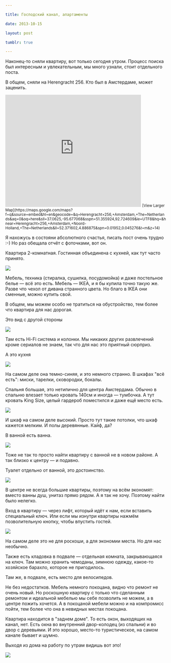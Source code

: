 ```yaml
---

title: Господский канал, апартаменты

date: 2013-10-15

layout: post

tumblr: true

---
```

Наконец-то сняли квартиру, вот только сегодня утром. Процесс поиска был интересным и увлекательным, мы много узнали, стоит отдельного поста.

В общем, сняли на Herengracht 256. Кто был в Амстердаме, может заценить.

<iframe src="https://maps.google.com/maps?f=q&amp;source=s_q&amp;hl=en&amp;geocode=&amp;q=Herengracht+256,+Amsterdam,+The+Netherlands&amp;aq=0&amp;oq=here&amp;sll=37.0625,-95.677068&amp;sspn=51.355924,92.724609&amp;ie=UTF8&amp;hq=&amp;hnear=Herengracht+256,+Amsterdam,+Noord-Holland,+The+Netherlands&amp;ll=52.371602,4.886875&amp;spn=0.01952,0.045276&amp;t=m&amp;z=14&amp;output=embed" width="425" height="350" frameborder="0"></iframe>
<small>[View Larger Map](https://maps.google.com/maps?f=q&amp;source=embed&amp;hl=en&amp;geocode=&amp;q=Herengracht+256,+Amsterdam,+The+Netherlands&amp;aq=0&amp;oq=here&amp;sll=37.0625,-95.677068&amp;sspn=51.355924,92.724609&amp;ie=UTF8&amp;hq=&amp;hnear=Herengracht+256,+Amsterdam,+Noord-Holland,+The+Netherlands&amp;ll=52.371602,4.886875&amp;spn=0.01952,0.045276&amp;t=m&amp;z=14)</small>
<excerpt/>

Я нахожусь в состояни абсолютного счастья, писать пост очень трудно :-) Но раз обещала отчёт с фоточками, вот он.

Квартира 2-комнатная. Гостинная объединена с кухней, как тут часто принято.

[](http://fotki.yandex.ru/users/toivonens/view/504029/)
[![](http://img-fotki.yandex.ru/get/9353/14441195.2b/0_7b0dd_7feb81f0_L.jpg)](http://fotki.yandex.ru/users/toivonens/view/504029/)

Мебель, техника (стиралка, сушилка, посудомойка) и даже постельное белье — всё это есть. Мебель — IKEA, и я бы купила точно такую же. Разве что чехол от дивана странного цвета. Но благо в IKEA они сменные, можно купить свой.

В общем, мы можем особо не тратиться на обустройство, тем более что квартира для нас дорогая.

Это вид с другой стороны

[](http://fotki.yandex.ru/users/toivonens/view/504030/)
[![](http://img-fotki.yandex.ru/get/9323/14441195.2b/0_7b0de_6cb9a8b5_L.jpg)](http://fotki.yandex.ru/users/toivonens/view/504030/)

Там есть Hi-Fi система и колонки. Мы никаких других развлечений кроме сериалов не знаем, так что для нас это приятный сюрприз.

А это кухня

[](http://fotki.yandex.ru/users/toivonens/view/504040/)
[![](http://img-fotki.yandex.ru/get/4903/14441195.2b/0_7b0e8_8b909bfc_L.jpg)](http://fotki.yandex.ru/users/toivonens/view/504040/)

На самом деле она темно-синяя, и это немного странно. В шкафах "всё есть": миски, тарелки, сковородки, бокалы.

Спальня большая, это нетипично для центра Амстердама. Обычно в спальню влезает только кровать 140см и иногда — тумбочка. А тут кровать King Size, целый гардероб поместился и даже ещё место есть.

[](http://fotki.yandex.ru/users/toivonens/view/504037/)
[![](http://img-fotki.yandex.ru/get/6703/14441195.2b/0_7b0e5_7330ebc0_L.jpg)](http://fotki.yandex.ru/users/toivonens/view/504037/)

И шкаф на самом деле высокий. Просто тут такие потолки, что шкаф кажется мелким. И полы деревянные. Кайф, да?

В ванной есть ванна.

[](http://fotki.yandex.ru/users/toivonens/view/504033/)
[![](http://img-fotki.yandex.ru/get/9584/14441195.2b/0_7b0e1_21f0f8ff_L.jpg)](http://fotki.yandex.ru/users/toivonens/view/504033/)

Тоже не так то просто найти квартиру с ванной не в новом районе. А так близко к центру — и подавно.

Туалет отдельно от ванной, это достоинство.

[](http://fotki.yandex.ru/users/toivonens/view/504034/)
[![](http://img-fotki.yandex.ru/get/6722/14441195.2b/0_7b0e2_5e5e8d7a_L.jpg)](http://fotki.yandex.ru/users/toivonens/view/504034/)

В центре не всегда большие квартиры, поэтому на всём экономят: вместо ванны душ, унитаз прямо рядом. А я так не хочу. Поэтому найти было нелегко.

Вход в квартиру — через лифт, который идёт к нам, если вставить специальный ключ. Или если мы изнутри квартиры нажмём позволительную кнопку, чтобы впустить гостей.

[](http://fotki.yandex.ru/users/toivonens/view/504038/)
[![](http://img-fotki.yandex.ru/get/5006/14441195.2b/0_7b0e6_396e6583_L.jpg)](http://fotki.yandex.ru/users/toivonens/view/504038/)

На самом деле это не для роскоши, а для экономии места. Но для нас необычно.

Также есть кладовка в подвале — отдельная комната, закрывающаяся на ключ. Там можно хранить чемоданы, зимнюю одежду, какое-то хозяйское барахло, которое не пригодилось.

Там же, в подвале, есть место для велосипедов.

Не без недостатков. Мебель немного покоцана, видно что ремонт не очень новый. Но роскошную квартиру с только что сделанным ремонтом и идеальной мебелью мы себе позволить не можем, а в центре пожить хочется. А в покоцаной мебели можно и на компромисс пойти, тем более что она в невидных местах покоцана.

Квартира находится в "заднем доме". То есть окон, выходящих на канал, нет. Есть окна во внутренний двор-колодец (из спальни) и во двор с деревьями. И это хорошо, место-то туристическое, на самом канале бывает и шумно.

Выходя из дома на работу по утрам видишь вот это!

[](http://fotki.yandex.ru/users/toivonens/view/504036/)
[![](http://img-fotki.yandex.ru/get/9320/14441195.2b/0_7b0e4_13d2934b_L.jpg)](http://fotki.yandex.ru/users/toivonens/view/504036/)
